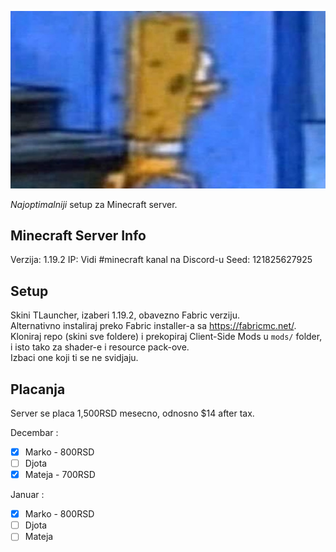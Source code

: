 ![sundj](sundj.jpg)

*Najoptimalniji* setup za Minecraft server.

## Minecraft Server Info

Verzija: 1.19.2
IP: Vidi #minecraft kanal na Discord-u
Seed: 121825627925

## Setup

Skini TLauncher, izaberi 1.19.2, obavezno Fabric verziju.\
Alternativno instaliraj preko Fabric installer-a sa https://fabricmc.net/. 
Kloniraj repo (skini sve foldere) i prekopiraj Client-Side Mods u `mods/` folder, i isto tako za shader-e i resource pack-ove.\
Izbaci one koji ti se ne svidjaju.

## Placanja

Server se placa 1,500RSD mesecno, odnosno $14 after tax.

Decembar :
- [x] Marko - 800RSD
- [ ] Djota
- [x] Mateja - 700RSD

Januar :
- [x] Marko - 800RSD
- [ ] Djota
- [ ] Mateja
